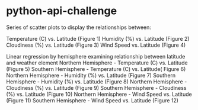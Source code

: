 # python-api-challenge
Series of scatter plots to display the relationships between:

Temperature (C) vs. Latitude (Figure 1)
Humidity (%) vs. Latitude (Figure 2)
Cloudiness (%) vs. Latitude (Figure 3)
Wind Speed  vs. Latitude (Figure 4)


Linear regression by hemisphere examining relationship between latitude and weather element
Northern Hemisphere - Temperature (C) vs. Latitude (Figure 5)
Southern Hemisphere - Temperature (C) vs. Latitude( Figure 6)
Northern Hemisphere - Humidity (%) vs. Latitude (Figure 7)
Southern Hemisphere - Humidity (%) vs. Latitude (Figure 8)
Northern Hemisphere - Cloudiness (%) vs. Latitude (Figure 9)
Southern Hemisphere - Cloudiness (%) vs. Latitude (Figure 10)
Northern Hemisphere - Wind Speed  vs. Latitude (Figure 11)
Southern Hemisphere - Wind Speed  vs. Latitude (Figure 12)

